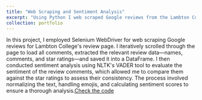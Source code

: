 ```yaml
---
title: "Web Scraping and Sentiment Analysis"
excerpt: "Using Python I web scraped Google reviews from the Lambton College review page then conducted senttiment analysis to asses weather the stars rating alligned with the overall sentiment of the comments.<br/><img src='/images/rsz_1sentiment.png'>"
collection: portfolio
---
```

In this project, I employed Selenium WebDriver for web scraping Google reviews for Lambton College's review page. I iteratively scrolled through the page to load all comments, extracted the relevant review data—names, comments, and star ratings—and saved it into a DataFrame. I then conducted sentiment analysis using NLTK's VADER tool to evaluate the sentiment of the review comments, which allowed me to compare them against the star ratings to assess their consistency. The process involved normalizing the text, handling emojis, and calculating sentiment scores to ensure a thorough analysis.[Check the code](https://github.com/Carvas91/Carlos_Vasconez_portfolio/tree/main/sentiment_analysis)